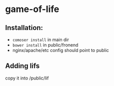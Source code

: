 # game-of-life
Installation:
-
 - `comoser install`  in main dir
 - `bower install` in public/fronend
 - nginx/apache/etc config should point to public
 
Adding lifs
-
copy it into /public/lif

